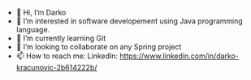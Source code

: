 - 👋 Hi, I’m Darko
- 👀 I’m interested in software developement using Java programming language.
- 🌱 I’m currently learning Git
- 💞️ I’m looking to collaborate on any Spring project
- 📫 How to reach me: LinkedIn: https://www.linkedin.com/in/darko-kracunovic-2b614222b/


